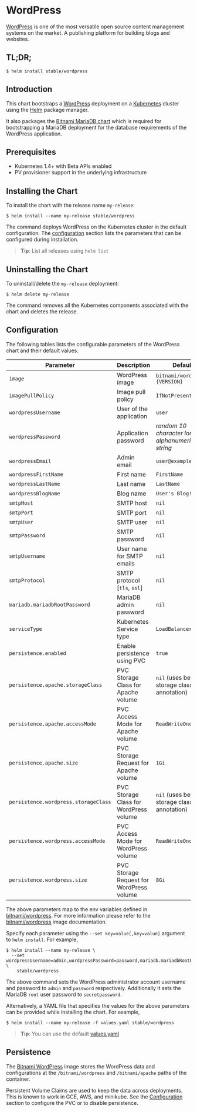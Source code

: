 # WordPress

[WordPress](https://wordpress.org/) is one of the most versatile open source content management systems on the market. A publishing platform for building blogs and websites.

## TL;DR;

```console
$ helm install stable/wordpress
```

## Introduction

This chart bootstraps a [WordPress](https://github.com/bitnami/bitnami-docker-wordpress) deployment on a [Kubernetes](http://kubernetes.io) cluster using the [Helm](https://helm.sh) package manager.

It also packages the [Bitnami MariaDB chart](https://github.com/kubernetes/charts/tree/master/stable/mariadb) which is required for bootstrapping a MariaDB deployment for the database requirements of the WordPress application.

## Prerequisites

- Kubernetes 1.4+ with Beta APIs enabled
- PV provisioner support in the underlying infrastructure

## Installing the Chart

To install the chart with the release name `my-release`:

```console
$ helm install --name my-release stable/wordpress
```

The command deploys WordPress on the Kubernetes cluster in the default configuration. The [configuration](#configuration) section lists the parameters that can be configured during installation.

> **Tip**: List all releases using `helm list`

## Uninstalling the Chart

To uninstall/delete the `my-release` deployment:

```console
$ helm delete my-release
```

The command removes all the Kubernetes components associated with the chart and deletes the release.

## Configuration

The following tables lists the configurable parameters of the WordPress chart and their default values.

| Parameter                            | Description                              | Default                                                    |
| -------------------------------      | -------------------------------          | ---------------------------------------------------------- |
| `image`                              | WordPress image                          | `bitnami/wordpress:{VERSION}`                              |
| `imagePullPolicy`                    | Image pull policy                        | `IfNotPresent`                                             |
| `wordpressUsername`                  | User of the application                  | `user`                                                     |
| `wordpressPassword`                  | Application password                     | _random 10 character long alphanumeric string_             |
| `wordpressEmail`                     | Admin email                              | `user@example.com`                                         |
| `wordpressFirstName`                 | First name                               | `FirstName`                                                |
| `wordpressLastName`                  | Last name                                | `LastName`                                                 |
| `wordpressBlogName`                  | Blog name                                | `User's Blog!`                                             |
| `smtpHost`                           | SMTP host                                | `nil`                                                      |
| `smtpPort`                           | SMTP port                                | `nil`                                                      |
| `smtpUser`                           | SMTP user                                | `nil`                                                      |
| `smtpPassword`                       | SMTP password                            | `nil`                                                      |
| `smtpUsername`                       | User name for SMTP emails                | `nil`                                                      |
| `smtpProtocol`                       | SMTP protocol [`tls`, `ssl`]             | `nil`                                                      |
| `mariadb.mariadbRootPassword`        | MariaDB admin password                   | `nil`                                                      |
| `serviceType`                        | Kubernetes Service type                  | `LoadBalancer`                                             |
| `persistence.enabled`                | Enable persistence using PVC             | `true`                                                     |
| `persistence.apache.storageClass`    | PVC Storage Class for Apache volume      | `nil` (uses beta storage class annotation)                |
| `persistence.apache.accessMode`      | PVC Access Mode for Apache volume        | `ReadWriteOnce`                                            |
| `persistence.apache.size`            | PVC Storage Request for Apache volume    | `1Gi`                                                      |
| `persistence.wordpress.storageClass` | PVC Storage Class for WordPress volume   | `nil` (uses beta storage class annotation)                |
| `persistence.wordpress.accessMode`   | PVC Access Mode for WordPress volume     | `ReadWriteOnce`                                            |
| `persistence.wordpress.size`         | PVC Storage Request for WordPress volume | `8Gi`                                                      |

The above parameters map to the env variables defined in [bitnami/wordpress](http://github.com/bitnami/bitnami-docker-wordpress). For more information please refer to the [bitnami/wordpress](http://github.com/bitnami/bitnami-docker-wordpress) image documentation.

Specify each parameter using the `--set key=value[,key=value]` argument to `helm install`. For example,

```console
$ helm install --name my-release \
  --set wordpressUsername=admin,wordpressPassword=password,mariadb.mariadbRootPassword=secretpassword \
    stable/wordpress
```

The above command sets the WordPress administrator account username and password to `admin` and `password` respectively. Additionally it sets the MariaDB `root` user password to `secretpassword`.

Alternatively, a YAML file that specifies the values for the above parameters can be provided while installing the chart. For example,

```console
$ helm install --name my-release -f values.yaml stable/wordpress
```

> **Tip**: You can use the default [values.yaml](values.yaml)

## Persistence

The [Bitnami WordPress](https://github.com/bitnami/bitnami-docker-wordpress) image stores the WordPress data and configurations at the `/bitnami/wordpress` and `/bitnami/apache` paths of the container.

Persistent Volume Claims are used to keep the data across deployments. This is known to work in GCE, AWS, and minikube.
See the [Configuration](#configuration) section to configure the PVC or to disable persistence.
